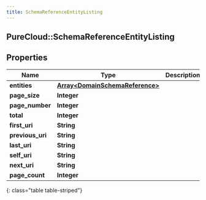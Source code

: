```yaml
---
title: SchemaReferenceEntityListing
---
```

## PureCloud::SchemaReferenceEntityListing

## Properties

|Name | Type | Description | Notes|
|------------ | ------------- | ------------- | -------------|
| **entities** | [**Array&lt;DomainSchemaReference&gt;**](DomainSchemaReference.html) |  | [optional] |
| **page_size** | **Integer** |  | [optional] |
| **page_number** | **Integer** |  | [optional] |
| **total** | **Integer** |  | [optional] |
| **first_uri** | **String** |  | [optional] |
| **previous_uri** | **String** |  | [optional] |
| **last_uri** | **String** |  | [optional] |
| **self_uri** | **String** |  | [optional] |
| **next_uri** | **String** |  | [optional] |
| **page_count** | **Integer** |  | [optional] |
{: class="table table-striped"}


